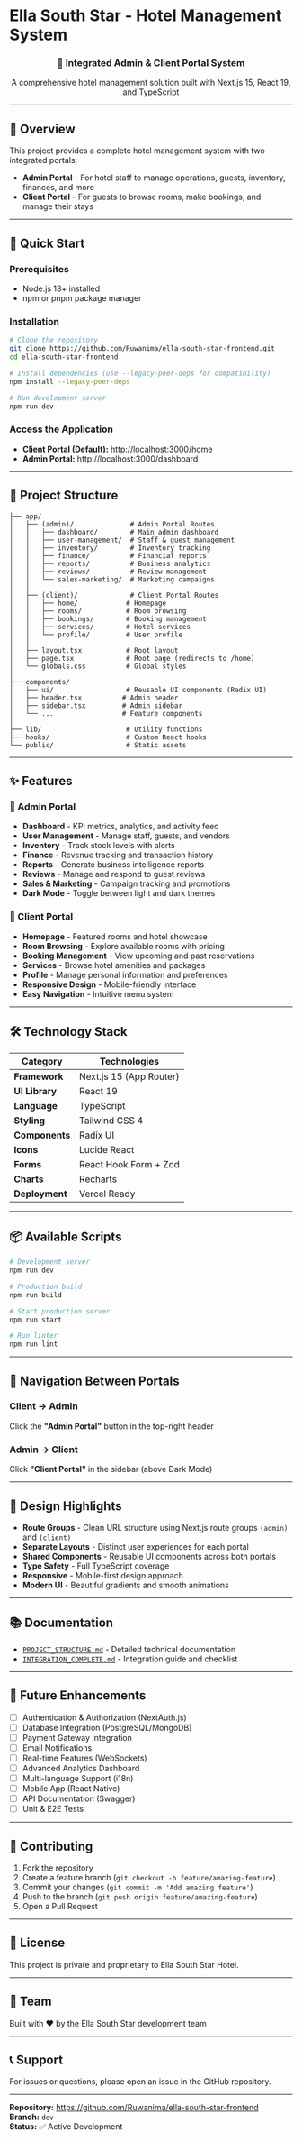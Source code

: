  
# Ella South Star - Hotel Management System

<div align="center">
  <h3>🏨 Integrated Admin & Client Portal System</h3>
  <p>A comprehensive hotel management solution built with Next.js 15, React 19, and TypeScript</p>
</div>

---

## 🌟 Overview

This project provides a complete hotel management system with two integrated portals:

- **Admin Portal** - For hotel staff to manage operations, guests, inventory, finances, and more
- **Client Portal** - For guests to browse rooms, make bookings, and manage their stays

---

## 🚀 Quick Start

### Prerequisites
- Node.js 18+ installed
- npm or pnpm package manager

### Installation

```bash
# Clone the repository
git clone https://github.com/Ruwanima/ella-south-star-frontend.git
cd ella-south-star-frontend

# Install dependencies (use --legacy-peer-deps for compatibility)
npm install --legacy-peer-deps

# Run development server
npm run dev
```

### Access the Application

- **Client Portal (Default):** http://localhost:3000/home
- **Admin Portal:** http://localhost:3000/dashboard

---

## 📁 Project Structure

```
├── app/
│   ├── (admin)/              # Admin Portal Routes
│   │   ├── dashboard/        # Main admin dashboard
│   │   ├── user-management/  # Staff & guest management
│   │   ├── inventory/        # Inventory tracking
│   │   ├── finance/          # Financial reports
│   │   ├── reports/          # Business analytics
│   │   ├── reviews/          # Review management
│   │   └── sales-marketing/  # Marketing campaigns
│   │
│   ├── (client)/             # Client Portal Routes
│   │   ├── home/            # Homepage
│   │   ├── rooms/           # Room browsing
│   │   ├── bookings/        # Booking management
│   │   ├── services/        # Hotel services
│   │   └── profile/         # User profile
│   │
│   ├── layout.tsx           # Root layout
│   ├── page.tsx             # Root page (redirects to /home)
│   └── globals.css          # Global styles
│
├── components/
│   ├── ui/                  # Reusable UI components (Radix UI)
│   ├── header.tsx          # Admin header
│   ├── sidebar.tsx         # Admin sidebar
│   └── ...                 # Feature components
│
├── lib/                     # Utility functions
├── hooks/                   # Custom React hooks
└── public/                  # Static assets
```

---

## ✨ Features

### 🔧 Admin Portal

- **Dashboard** - KPI metrics, analytics, and activity feed
- **User Management** - Manage staff, guests, and vendors
- **Inventory** - Track stock levels with alerts
- **Finance** - Revenue tracking and transaction history
- **Reports** - Generate business intelligence reports
- **Reviews** - Manage and respond to guest reviews
- **Sales & Marketing** - Campaign tracking and promotions
- **Dark Mode** - Toggle between light and dark themes

### 🏨 Client Portal

- **Homepage** - Featured rooms and hotel showcase
- **Room Browsing** - Explore available rooms with pricing
- **Booking Management** - View upcoming and past reservations
- **Services** - Browse hotel amenities and packages
- **Profile** - Manage personal information and preferences
- **Responsive Design** - Mobile-friendly interface
- **Easy Navigation** - Intuitive menu system

---

## 🛠️ Technology Stack

| Category | Technologies |
|----------|-------------|
| **Framework** | Next.js 15 (App Router) |
| **UI Library** | React 19 |
| **Language** | TypeScript |
| **Styling** | Tailwind CSS 4 |
| **Components** | Radix UI |
| **Icons** | Lucide React |
| **Forms** | React Hook Form + Zod |
| **Charts** | Recharts |
| **Deployment** | Vercel Ready |

---

## 📦 Available Scripts

```bash
# Development server
npm run dev

# Production build
npm run build

# Start production server
npm run start

# Run linter
npm run lint
```

---

## 🔄 Navigation Between Portals

### Client → Admin
Click the **"Admin Portal"** button in the top-right header

### Admin → Client
Click **"Client Portal"** in the sidebar (above Dark Mode)

---

## 🎨 Design Highlights

- **Route Groups** - Clean URL structure using Next.js route groups `(admin)` and `(client)`
- **Separate Layouts** - Distinct user experiences for each portal
- **Shared Components** - Reusable UI components across both portals
- **Type Safety** - Full TypeScript coverage
- **Responsive** - Mobile-first design approach
- **Modern UI** - Beautiful gradients and smooth animations

---

## 📚 Documentation

- [`PROJECT_STRUCTURE.md`](./PROJECT_STRUCTURE.md) - Detailed technical documentation
- [`INTEGRATION_COMPLETE.md`](./INTEGRATION_COMPLETE.md) - Integration guide and checklist

---

## 🚧 Future Enhancements

- [ ] Authentication & Authorization (NextAuth.js)
- [ ] Database Integration (PostgreSQL/MongoDB)
- [ ] Payment Gateway Integration
- [ ] Email Notifications
- [ ] Real-time Features (WebSockets)
- [ ] Advanced Analytics Dashboard
- [ ] Multi-language Support (i18n)
- [ ] Mobile App (React Native)
- [ ] API Documentation (Swagger)
- [ ] Unit & E2E Tests

---

## 🤝 Contributing

1. Fork the repository
2. Create a feature branch (`git checkout -b feature/amazing-feature`)
3. Commit your changes (`git commit -m 'Add amazing feature'`)
4. Push to the branch (`git push origin feature/amazing-feature`)
5. Open a Pull Request

---

## 📝 License

This project is private and proprietary to Ella South Star Hotel.

---

## 👥 Team

Built with ❤️ by the Ella South Star development team

---

## 📞 Support

For issues or questions, please open an issue in the GitHub repository.

---

**Repository:** https://github.com/Ruwanima/ella-south-star-frontend  
**Branch:** `dev`  
**Status:** ✅ Active Development
